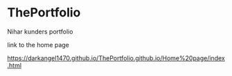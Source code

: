 # ThePortfolio
 Nihar kunders portfolio
 
 link to the home page 
 
 https://darkangel1470.github.io/ThePortfolio.github.io/Home%20page/index.html
